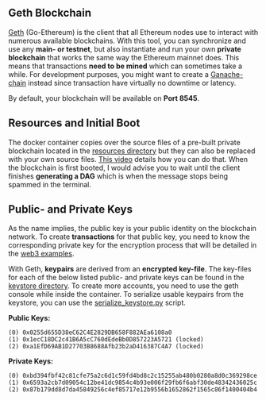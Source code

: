 ## Geth Blockchain
[Geth](https://geth.ethereum.org/) (Go-Ethereum) is the client that all Ethereum nodes use to interact with numerous available blockchains. With this tool, you can synchronize and use any **main- or testnet**, but also instantiate and run your own **private blockchain** that works the same way the Ethereum mainnet does. This means that transactions **need to be mined** which can sometimes take a while. For development purposes, you might want to create a [Ganache-chain](https://github.com/wickstjo/arcada-dlt-env/tree/master/ganache-chain) instead since transaction have virtually no downtime or latency.

By default, your blockchain will be available on **Port 8545**.

## Resources and Initial Boot
The docker container copies over the source files of a pre-built private blockchain located in the [resources directory](https://github.com/wickstjo/arcada-dlt-env/tree/master/geth-chain/docker/resources) but they can also be replaced with your own source files. [This video](https://www.youtube.com/watch?v=A5V2jdLi5mI) details how you can do that.  When the blockchain is first booted, I would advise you to wait until the client finishes **generating a DAG** which is when the message stops being spammed in the terminal.

## Public- and Private Keys
As the name implies, the public key is your public identity on the blockchain network. To create **transactions** for that public key, you need to know the corresponding private key for the encryption process that will be detailed in the [web3 examples](https://github.com/wickstjo/arcada-dlt-env/tree/master/web3-notebooks).

With Geth, **keypairs** are derived from an **encrypted key-file**. The key-files for each of the below listed public- and private keys can be found in the [keystore directory](https://github.com/wickstjo/arcada-dlt-env/tree/master/geth-chain/docker/resources/keystore). To create more accounts, you need to use the geth console while inside the container. To serialize usable keypairs from the keystore, you can use the [serialize_keystore.py](https://github.com/wickstjo/arcada-dlt-env/blob/master/geth-chain/docker/resources/serialize_keystore.py) script.

**Public Keys:**
```
(0) 0x0255d655D38eC62C4E2829DB658F882AEa6108a0
(1) 0x1ecC18DC2c41B6A5cC760dEdeBb0D857223A5721 (locked)
(2) 0xa1EfD69AB1D27703B8688Afb23b2aD416387C4A7 (locked)
```

**Private Keys:**
```
(0) 0xbd394fbf42c81cfe75a2c6d1c59fd4bd8c2c15255ab480b0280a8d0c369298ce
(1) 0x6593a2cb7d09054c12be41dc9854c4b93e006f29fb6f6abf30de48342436025c
(2) 0x87b179dd8d7da45849256c4ef85717e12b9556b1652862f1565c86f1400404b4
```